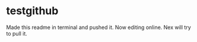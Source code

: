 # testgithub
Made this readme in terminal and pushed it.  Now editing online.  Nex will try to pull it.  
